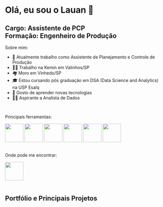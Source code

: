 # Olá, eu sou o Lauan 👋
## Cargo: Assistente de PCP <br> Formação: Engenheiro de Produção

Sobre mim:

- 💼 Atualmente trabalho como Assistente de Planejamento e Controle de Produção
- 👨‍💼 Trabalho na Kemin em Valinhos/SP
- 🏘️ Moro em Vinhedo/SP
- 🎓 Estou cursando pós graduação em DSA (Data Science and Analytics) na USP Esalq
- 💬 Gosto de aprender novas tecnologias
- 👨‍💻 Aspirante a Analista de Dados 

<br>

Principais ferramentas:

<div>
  <img height="60" width="60" src="https://habrastorage.org/webt/xc/y-/bu/xcy-buybcop-lnllkaliablk5zm.png">
  <img height="60" width="60" src="https://uxwing.com/wp-content/themes/uxwing/download/brands-and-social-media/power-bi-icon.png">
  <img height="60" width="60" src="https://cdn.icon-icons.com/icons2/2397/PNG/96/microsoft_office_excel_logo_icon_145720.png">
  <img height="60" width="60" src="https://cdn.icon-icons.com/icons2/2699/PNG/512/python_vertical_logo_icon_168039.png">
  <img height="60" width="60" src="https://aaronkgumbs.com/wp-content/uploads/2022/07/lglogopowerautomate.png">
  <img height="60" width="60" src="https://addendanalytics.com/wp-content/uploads/2021/09/image-1.png">  
</div>

<br>

Onde pode me encontrar:
<div>
  <a href="https://br.linkedin.com/in/lauan-lopes-5a7280163">
    <img height="60" width="60" src="https://cdn-icons-png.flaticon.com/512/174/174857.png">
  </a>
</div>

<br>

## Portfólio e Principais Projetos

